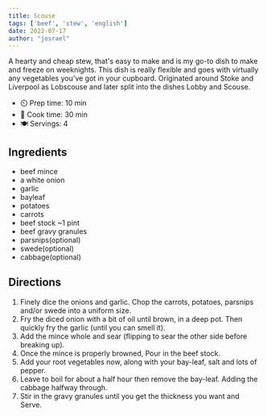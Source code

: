 ```yaml
---
title: Scouse
tags: ['beef', 'stew', 'english']
date: 2022-07-17
author: "josrael"
---
```


A hearty and cheap stew, that's easy to make and is my go-to dish to make and freeze on weeknights. This dish is really
flexible and goes with virtually any vegetables you've got in your cupboard. Originated around Stoke and Liverpool as
Lobscouse and later split into the dishes Lobby and Scouse.

- ⏲️ Prep time: 10 min
- 🍳 Cook time: 30 min
- 🍽️ Servings: 4

## Ingredients

- beef mince
- a white onion
- garlic
- bayleaf
- potatoes
- carrots
- beef stock ~1 pint
- beef gravy granules
- parsnips(optional)
- swede(optional)
- cabbage(optional)

## Directions

1. Finely dice the onions and garlic. Chop the carrots, potatoes, parsnips and/or swede into a uniform size.
2. Fry the diced onion with a bit of oil until brown, in a deep pot. Then quickly fry the garlic (until you can smell
   it).
3. Add the mince whole and sear (flipping to sear the other side before breaking up).
4. Once the mince is properly browned, Pour in the beef stock.
5. Add your root vegetables now, along with your bay-leaf, salt and lots of pepper.
6. Leave to boil for about a half hour then remove the bay-leaf. Adding the cabbage halfway through.
7. Stir in the gravy granules until you get the thickness you want and Serve.
